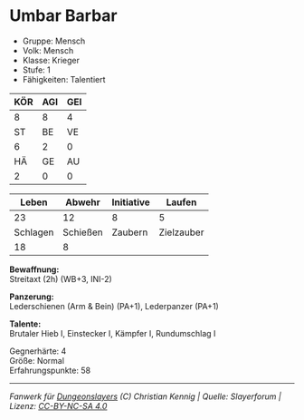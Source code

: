 # Umbar Barbar  
- Gruppe: Mensch  
- Volk: Mensch  
- Klasse: Krieger  
- Stufe: 1  
- Fähigkeiten: Talentiert  


| KÖR | AGI | GEI |  
| --- | --- | --- |  
| 8   | 8   | 4   |
| ST  | BE  | VE  |  
| 6   | 2   | 0   |
| HÄ  | GE  | AU  |  
| 2   | 0   | 0   |


| Leben    | Abwehr   | Initiative | Laufen     |
| -------- | -------- | ---------- | ---------- |
| 23       | 12       | 8          | 5          |
| Schlagen | Schießen | Zaubern    | Zielzauber |
| 18       | 8        |            |            |

**Bewaffnung:**  
Streitaxt (2h) (WB+3, INI-2)

**Panzerung:**  
Lederschienen (Arm & Bein) (PA+1), Lederpanzer (PA+1)

**Talente:**  
Brutaler Hieb I, Einstecker I, Kämpfer I, Rundumschlag I

Gegnerhärte: 4  
Größe: Normal  
Erfahrungspunkte: 58  



___
*Fanwerk für [Dungeonslayers](https://www.dungeonslayers.net/) (C) Christian Kennig | Quelle: Slayerforum | Lizenz: [CC-BY-NC-SA 4.0](https://creativecommons.org/licenses/by-nc-sa/4.0/deed.de)*